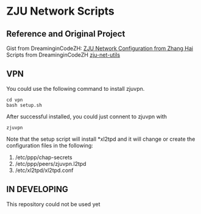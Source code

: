 # ZJU Network Scripts
## Reference and Original Project
Gist from DreaminginCodeZH: [ZJU Network Configuration from Zhang Hai](https://gist.github.com/DreaminginCodeZH/59c3a9a8d781639472e3ad6998b903c4)  
Scripts from DreaminginCodeZH [zju-net-utils](https://github.com/DreaminginCodeZH/zju-net-utils)

## VPN
You could use the following command to install zjuvpn.
```shell
cd vpn
bash setup.sh
```
After successful installed, you could just connent to zjuvpn with
```shell
zjuvpn
```
Note that the setup script will install *xl2tpd and it will change or create the configuration files in the following:
1. /etc/ppp/chap-secrets
2. /etc/ppp/peers/zjuvpn.l2tpd
3. /etc/xl2tpd/xl2tpd.conf

## IN DEVELOPING
This repository could not be used yet

